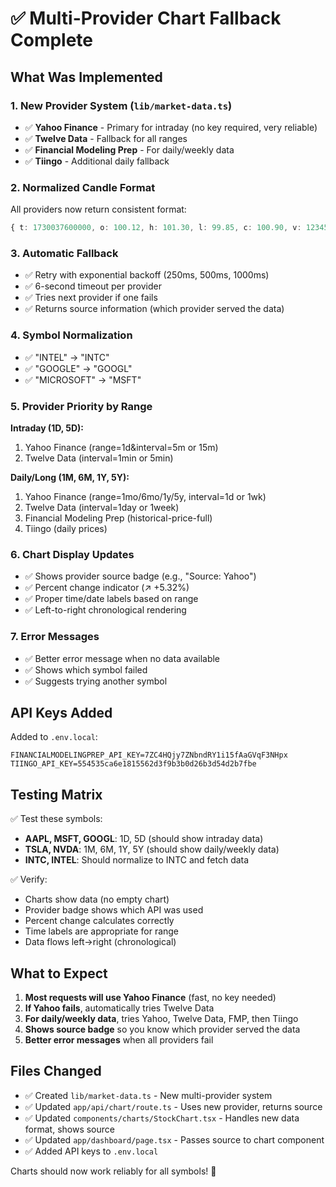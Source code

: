 # ✅ Multi-Provider Chart Fallback Complete

## What Was Implemented

### 1. **New Provider System** (`lib/market-data.ts`)
- ✅ **Yahoo Finance** - Primary for intraday (no key required, very reliable)
- ✅ **Twelve Data** - Fallback for all ranges
- ✅ **Financial Modeling Prep** - For daily/weekly data
- ✅ **Tiingo** - Additional daily fallback

### 2. **Normalized Candle Format**
All providers now return consistent format:
```typescript
{ t: 1730037600000, o: 100.12, h: 101.30, l: 99.85, c: 100.90, v: 123456 }
```

### 3. **Automatic Fallback**
- ✅ Retry with exponential backoff (250ms, 500ms, 1000ms)
- ✅ 6-second timeout per provider
- ✅ Tries next provider if one fails
- ✅ Returns source information (which provider served the data)

### 4. **Symbol Normalization**
- ✅ "INTEL" → "INTC"
- ✅ "GOOGLE" → "GOOGL"
- ✅ "MICROSOFT" → "MSFT"

### 5. **Provider Priority by Range**

**Intraday (1D, 5D):**
1. Yahoo Finance (range=1d&interval=5m or 15m)
2. Twelve Data (interval=1min or 5min)

**Daily/Long (1M, 6M, 1Y, 5Y):**
1. Yahoo Finance (range=1mo/6mo/1y/5y, interval=1d or 1wk)
2. Twelve Data (interval=1day or 1week)
3. Financial Modeling Prep (historical-price-full)
4. Tiingo (daily prices)

### 6. **Chart Display Updates**
- ✅ Shows provider source badge (e.g., "Source: Yahoo")
- ✅ Percent change indicator (↗ +5.32%)
- ✅ Proper time/date labels based on range
- ✅ Left-to-right chronological rendering

### 7. **Error Messages**
- ✅ Better error message when no data available
- ✅ Shows which symbol failed
- ✅ Suggests trying another symbol

## API Keys Added

Added to `.env.local`:
```
FINANCIALMODELINGPREP_API_KEY=7ZC4HQjy7ZNbndRY1i15fAaGVqF3NHpx
TIINGO_API_KEY=554535ca6e1815562d3f9b3b0d26b3d54d2b7fbe
```

## Testing Matrix

✅ Test these symbols:
- **AAPL, MSFT, GOOGL**: 1D, 5D (should show intraday data)
- **TSLA, NVDA**: 1M, 6M, 1Y, 5Y (should show daily/weekly data)
- **INTC, INTEL**: Should normalize to INTC and fetch data

✅ Verify:
- Charts show data (no empty chart)
- Provider badge shows which API was used
- Percent change calculates correctly
- Time labels are appropriate for range
- Data flows left→right (chronological)

## What to Expect

1. **Most requests will use Yahoo Finance** (fast, no key needed)
2. **If Yahoo fails**, automatically tries Twelve Data
3. **For daily/weekly data**, tries Yahoo, Twelve Data, FMP, then Tiingo
4. **Shows source badge** so you know which provider served the data
5. **Better error messages** when all providers fail

## Files Changed

- ✅ Created `lib/market-data.ts` - New multi-provider system
- ✅ Updated `app/api/chart/route.ts` - Uses new provider, returns source
- ✅ Updated `components/charts/StockChart.tsx` - Handles new data format, shows source
- ✅ Updated `app/dashboard/page.tsx` - Passes source to chart component
- ✅ Added API keys to `.env.local`

Charts should now work reliably for all symbols! 🎉

